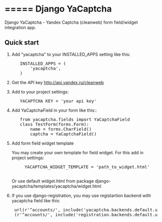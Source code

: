 =====
Django YaCaptcha
=====

Django YaCaptcha - Yandex Captcha (cleanweb) form field/widget integration app.

Quick start
-----------

1. Add "yacaptcha" to your INSTALLED_APPS setting like this:
<pre>
      INSTALLED_APPS = (
	      'yacaptcha',
      )
</pre>

2. Get the API key http://api.yandex.ru/cleanweb

3. Add to your project settings:
<pre>
      YACAPTCHA_KEY = 'your_api_key'
</pre>
4. Add YaCaptchaField in your form like this::
<pre>
      from yacaptcha.fields import YaCaptchaField
      class TestForm(forms.Form):
          name = forms.CharField()
          captcha = YaCaptchaField()
</pre>
5. Add form field widget template

    You may create your own template for field widget. For this add in project settings:
    <pre>
        YACAPTCHA_WIDGET_TEMPLATE = 'path_to_widget.html'
    </pre>
    Or use default widget.html from package django-yacaptcha/templates/yacaptcha/widget.html

6. If you use django-registration, you may use registartion backend with yacaptcha field like this:
    <pre>
    url(r'^accounts/', include('yacaptcha.backends.default.urls')), # yacaptcha backend for registration form
    (r'^accounts/', include('registration.backends.default.urls')),
    </pre>